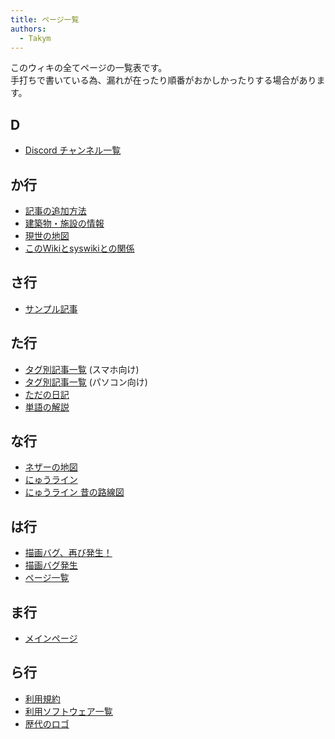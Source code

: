 ```yaml
---
title: ページ一覧
authors:
  - Takym
---
```

このウィキの全てページの一覧表です。<br />
手打ちで書いている為、漏れが在ったり順番がおかしかったりする場合があります。

## D
* [Discord チャンネル一覧](discord.md)

## か行
* [記事の追加方法](articles/2019/08/15/how-to-add-new-post.html)
* [建築物・施設の情報](shisetsu/index.md)
* [現世の地図](maps/index.md)
* [このWikiとsyswikiとの関係](articles/2019/09/17/what-syswiki.html)

## さ行
* [サンプル記事](articles/2019/08/15/sample.html)

## た行
* [タグ別記事一覧](articles/taglist.md) (スマホ向け)
* [タグ別記事一覧](articles/tags.md) (パソコン向け)
* [ただの日記](articles/2019/09/17/diary.html)
* [単語の解説](words.md)

## な行
* [ネザーの地図](maps/nether.md)
* [にゅうライン](nyuwline/index.md)
* [にゅうライン 昔の路線図](nyuwline/old-routes.md)

## は行
* [描画バグ、再び発生！](articles/2019/09/18/bug-again.html)
* [描画バグ発生](articles/2019/09/18/bug.html)
* [ページ一覧](pagelist.md)

## ま行
* [メインページ](README.md)

## ら行
* [利用規約](LICENSE.md)
* [利用ソフトウェア一覧](using_softwares.md)
* [歴代のロゴ](logos/index.md)
